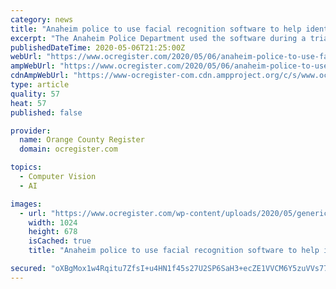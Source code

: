```yaml
---
category: news
title: "Anaheim police to use facial recognition software to help identify suspects"
excerpt: "The Anaheim Police Department used the software during a trial, during which it helped solve more than 150 cases."
publishedDateTime: 2020-05-06T21:25:00Z
webUrl: "https://www.ocregister.com/2020/05/06/anaheim-police-to-use-facial-recognition-software-to-help-identify-suspects/"
ampWebUrl: "https://www.ocregister.com/2020/05/06/anaheim-police-to-use-facial-recognition-software-to-help-identify-suspects/amp/"
cdnAmpWebUrl: "https://www-ocregister-com.cdn.ampproject.org/c/s/www.ocregister.com/2020/05/06/anaheim-police-to-use-facial-recognition-software-to-help-identify-suspects/amp/"
type: article
quality: 57
heat: 57
published: false

provider:
  name: Orange County Register
  domain: ocregister.com

topics:
  - Computer Vision
  - AI

images:
  - url: "https://www.ocregister.com/wp-content/uploads/2020/05/generic-hazmat-crime-scene-04-1.jpg?w=1024&h=678"
    width: 1024
    height: 678
    isCached: true
    title: "Anaheim police to use facial recognition software to help identify suspects"

secured: "oXBgMox1w4Rqitu7ZfsI+u4HN1f45s27U2SP6SaH3+ecZE1VVCM6Y5zuVVs77QUBgp21uYpMj3NJ2m/1XNmD2Hl1agl/ioaaa1xkC/+VsLioKfX0Lip3V4Q6r/mQdeqgnF6sHR+Q5cuh6mpnQyIVxSMeSWzpvkOWCaSEsfhlzzxqKqHk1CA8genNIut373CCqrLG3x09d198IO5Ux27DndxC6Du9nA2Qky6y2XueTwHG6J4ite6ZRoCssiU/BLU/1Enpe6CuPh144GNLz4bMAmn5mCoDl74szc5mJIHxjoYGVdwq+9OORn55icdd0AGt;AML5LC0Q6HFc3W9nlAegZw=="
---
```


